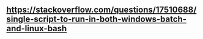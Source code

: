 ## https://stackoverflow.com/questions/17510688/single-script-to-run-in-both-windows-batch-and-linux-bash